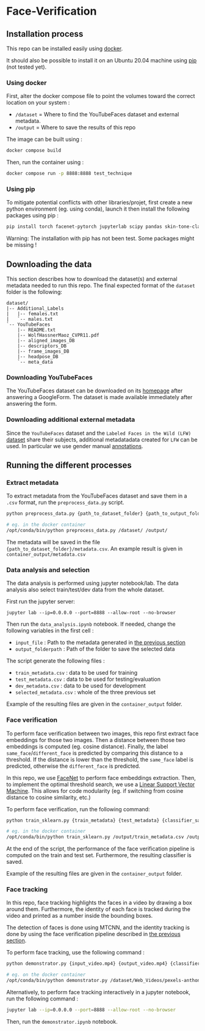 # Face-Verification

## Installation process

This repo can be installed easily using [docker](#using-docker).

It should also be possible to install it on an Ubuntu 20.04 machine using [pip](#using-pip) (not tested yet).

### Using docker

First, alter the docker compose file to point the volumes toward the correct location on your system :
- `/dataset` = Where to find the YouTubeFaces dataset and external metadata.
- `/output` = Where to save the results of this repo

The image can be built using :
```bash
docker compose build
```

Then, run the container using :
```bash
docker compose run -p 8888:8888 test_technique
```

### Using pip

To mitigate potential conflicts with other libraries/projet, first create a new python environment (eg. using conda), launch it then install the following packages using pip :
```bash
pip install torch facenet-pytorch jupyterlab scipy pandas skin-tone-classifier matplotlib torch-summary scikit-learn
```

Warning: The installation with pip has not been test. Some packages might be missing !

## Downloading the data

This section describes how to download the dataset(s) and external metadata needed to run this repo. The final expected format of the `dataset` folder is the following:
```
dataset/
|-- Additional_Labels
|   |-- females.txt
|   `-- males.txt
`-- YouTubeFaces
    |-- README.txt
    |-- WolfHassnerMaoz_CVPR11.pdf
    |-- aligned_images_DB
    |-- descriptors_DB
    |-- frame_images_DB
    |-- headpose_DB
    `-- meta_data
```

### Downloading YouTubeFaces

The YouTubeFaces dataset can be downloaded on its [homepage](https://www.cs.tau.ac.il/~wolf/ytfaces/) after answering a GoogleForm. The dataset is made available immediately after answering the form.

### Downloading additional external metadata

Since the `YouTubeFaces` dataset and the `Labeled Faces in the Wild (LFW)` [dataset](http://vis-www.cs.umass.edu/lfw/) share their subjects, additional metadatadata created for `LFW` can be used. In particular we use gender manual [annotations](https://www.dropbox.com/sh/l3ezp9qyy5hid80/AAAjK6HdDScd_1rXASlsmELla?dl=0).

## Running the different processes

### Extract metadata 
To extract metadata from the YouTubeFaces dataset and save them in a `.csv` format, run the `preprocess_data.py` script.
```bash
python preprocess_data.py {path_to_dataset_folder} {path_to_output_folder}

# eg. in the docker container
/opt/conda/bin/python preprocess_data.py /dataset/ /output/
```
The metadata will be saved in the file `{path_to_dataset_folder}/metadata.csv`. An example result is given in `container_output/metadata.csv`

### Data analysis and selection

The data analysis is performed using jupyter notebook/lab. The data analysis also select train/test/dev data from the whole dataset.

First run the jupyter server:
```
jupyter lab --ip=0.0.0.0 --port=8888 --allow-root --no-browser
```

Then run the `data_analysis.ipynb` notebook. If needed, change the following variables in the first cell :
- `input_file` : Path to the metadata generated in [the previous section](#extract-metadata)
- `output_folderpath` : Path of the folder to save the selected data

The script generate the following files :
- `train_metadata.csv` : data to be used for training
- `test_metadata.csv` : data to be used for testing/evaluation
- `dev_metadata.csv` : data to be used for development
- `selected_metadata.csv` : whole of the three previous set

Example of the resulting files are given in the `container_output` folder.

### Face verification

To perform face verification between two images, this repo first extract face embeddings for those two images. Then a distance between those two embeddings is computed (eg. cosine distance). Finally, the label `same_face`/`different_face` is predicted by comparing this distance to a threshold. If the distance is lower than the threshold, the `same_face` label is predicted, otherwise the `different_face` is predicted.

In this repo, we use [FaceNet](https://github.com/timesler/facenet-pytorch) to perform face embeddings extraction. Then, to implement the optimal threshold search, we use a [Linear Support Vector Machine](https://scikit-learn.org/stable/modules/generated/sklearn.svm.LinearSVC.html#sklearn.svm.LinearSVC). This allows for code modularity (eg. if switching from cosine distance to cosine similarity, etc.)

To perform face verification, run the following command:
```bash
python train_sklearn.py {train_metadata} {test_metadata} {classifier_save_path}

# eg. in the docker container
/opt/conda/bin/python train_sklearn.py /output/train_metadata.csv /output/test_metadata.csv /output/svm_classifier.pkl
```

At the end of the script, the performance of the face verification pipeline is computed on the train and test set. Furthermore, the resulting classifier is saved.

Example of the resulting files are given in the `container_output` folder.

### Face tracking

In this repo, face tracking highlights the faces in a video by drawing a box around them. Furthermore, the identity of each face is tracked during the video and printed as a number inside the bounding boxes.

The detection of faces is done using MTCNN, and the identity tracking is done by using the face verification pipeline described in [the previous section](#face-verification).

To perform face tracking, use the following command :
```bash 
python demonstrator.py {input_video.mp4} {output_video.mp4} {classifier_path}

# eg. on the docker container
/opt/conda/bin/python demonstrator.py /dataset/Web_Videos/pexels-anthony-shkraba-7509468\ \(720p\).mp4 /output/tracked.mp4 /output/svm_classifier.pkl 
```

Alternatively, to perform face tracking interactively in a jupyter notebook, run the following command :
```bash
jupyter lab --ip=0.0.0.0 --port=8888 --allow-root --no-browser
```
Then, run the `demonstrator.ipynb` notebook.

